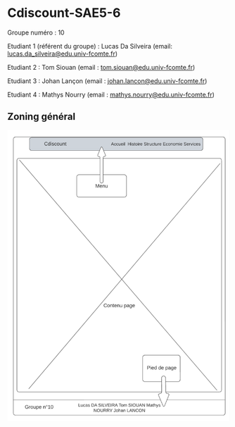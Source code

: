 # Cdiscount-SAE5-6

Groupe numéro : 10


Etudiant 1 (référent du groupe) : Lucas Da Silveira (email: lucas.da_silveira@edu.univ-fcomte.fr)

Etudiant 2 : Tom Siouan (email : tom.siouan@edu.univ-fcomte.fr)

Etudiant 3 : Johan Lançon (email : johan.lancon@edu.univ-fcomte.fr)

Etudiant 4 : Mathys Nourry (email : mathys.nourry@edu.univ-fcomte.fr)

## Zoning général
<p align="center"> 
  <img src="Wireframe/Wireframe générale.png" title="Wireframe général">  </p>
